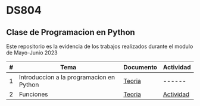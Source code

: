 # DS804
## Clase de Programacion en Python

Este repositorio es la evidencia de los trabajos realizados durante el modulo de Mayo-Junio 2023

| # |Tema|Documento|Actividad|
|---|----|---------|---------|
|1|Introduccion a la programacion en Python|[Teoria](https://github.com/Martin-Vg/DS804/blob/main/TeoriaDeClases/Clase%201.pdf)|------|
|2|Funciones|[Teoria](https://github.com/Martin-Vg/DS804/blob/main/TeoriaDeClases/Clase%202.pdf)|[Actividad](https://github.com/Martin-Vg/DS804/blob/main/Clase%202/fibonacci.py)|
